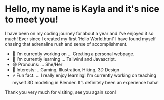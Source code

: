 <!--
**codeitkay/codeitkay** is a ✨ _special_ ✨ repository because its `README.md` (this file) appears on your GitHub profile.-->
<h1>Hello, my name is Kayla and it's nice to meet you!</h1>
I have been on my coding journey for about a year and I've enjoyed it so much! Ever since I created my first 'Hello World.html' I have found myself chasing that adrenaline rush and sense of accomplishment.  

- 🔭 I’m currently working on ... Creating a personal webpage.
- 🌱 I’m currently learning ... Tailwind and Javascript.
- 😄 Pronouns: ... She/Her
- 🎯 Interests: ...Gaming, Illustration, Hiking, 3D Design
- ⚡ Fun fact: ... I really enjoy learning! I'm currently working on teaching myself 3D modeling in Blender. It's definitely been an experience haha!

Thank you very much for visiting, see you again soon!
